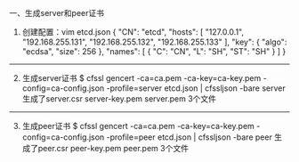一、生成server和peer证书
1. 创建配置：vim etcd.json
{
    "CN": "etcd",
    "hosts": [
        "127.0.0.1",
        "192.168.255.131",
        "192.168.255.132",
        "192.168.255.133"
    ],
    "key": {
        "algo": "ecdsa",
        "size": 256
    },
    "names": [
        {
            "C": "CN",
            "L": "SH",
            "ST": "SH"
        }
    ]
}
--- -------------------------------------------------------------------------------------

2. 生成server证书
$ cfssl gencert -ca=ca.pem -ca-key=ca-key.pem -config=ca-config.json -profile=server etcd.json | cfssljson -bare server
生成了server.csr server-key.pem server.pem 3个文件
--- -------------------------------------------------------------------------------------

3. 生成peer证书
$ cfssl gencert -ca=ca.pem -ca-key=ca-key.pem -config=ca-config.json -profile=peer etcd.json | cfssljson -bare peer
生成了peer.csr peer-key.pem peer.pem 3个文件